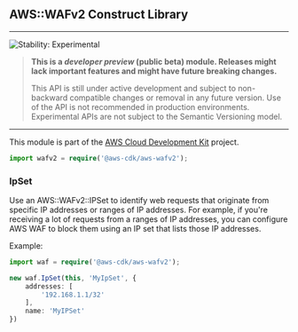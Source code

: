 ## AWS::WAFv2 Construct Library
<!--BEGIN STABILITY BANNER-->

---

![Stability: Experimental](https://img.shields.io/badge/stability-Experimental-important.svg?style=for-the-badge)

> **This is a _developer preview_ (public beta) module. Releases might lack important features and might have
> future breaking changes.**
>
> This API is still under active development and subject to non-backward
> compatible changes or removal in any future version. Use of the API is not recommended in production
> environments. Experimental APIs are not subject to the Semantic Versioning model.

---
<!--END STABILITY BANNER-->


This module is part of the [AWS Cloud Development Kit](https://github.com/aws/aws-cdk) project.

```ts
import wafv2 = require('@aws-cdk/aws-wafv2');
```

### IpSet

Use an AWS::WAFv2::IPSet to identify web requests that originate from specific IP addresses or ranges of IP addresses. For example, if you're receiving a lot of requests from a ranges of IP addresses, you can configure AWS WAF to block them using an IP set that lists those IP addresses.

Example:

```ts
import waf = require('@aws-cdk/aws-wafv2');

new waf.IpSet(this, 'MyIpSet', {
    addresses: [
        '192.168.1.1/32'
    ],
    name: 'MyIPSet'
})
```
